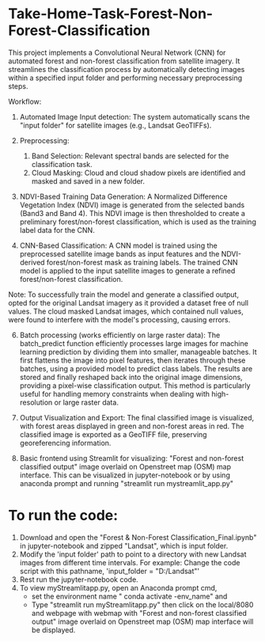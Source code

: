 # Take-Home-Task-Forest-Non-Forest-Classification 

This project implements a Convolutional Neural Network (CNN) for automated forest and non-forest classification from satellite imagery. It streamlines the classification process by automatically detecting images within a specified input folder and performing necessary preprocessing steps.

Workflow:

1) Automated Image Input detection:
   The system automatically scans the "input folder" for satellite images (e.g., Landsat GeoTIFFs).

2) Preprocessing:
   1) Band Selection: Relevant spectral bands are selected for the classification task.
   2) Cloud Masking: Cloud and cloud shadow pixels are identified and masked and saved in a new folder.

3) NDVI-Based Training Data Generation: A Normalized Difference Vegetation Index (NDVI) image is generated from the selected bands (Band3 and Band 4). This NDVI image is then thresholded to create a preliminary forest/non-forest classification, which is used as the training label data for the CNN.

4) CNN-Based Classification:
   A CNN model is trained using the preprocessed satellite image bands as input features and the NDVI-derived forest/non-forest mask as training labels.
    The trained CNN model is applied to the input satellite images to generate a refined forest/non-forest classification.

Note: To successfully train the model and generate a classified output, opted for the original Landsat imagery as it provided a dataset free of null values. The cloud masked Landsat images, which contained null values, were found to interfere with the model's processing, causing errors.

6) Batch processing (works efficiently on large raster data):
    The batch_predict function efficiently processes large images for machine learning prediction by dividing them into smaller, manageable batches. It first flattens the image into pixel features, then iterates through these batches, using a provided model to predict class labels. The results are stored and finally reshaped back into the original image dimensions, providing a pixel-wise classification output. This method is particularly useful for handling memory constraints when dealing with high-resolution or large raster data.

7) Output Visualization and Export: The final classified image is visualized, with forest areas displayed in green and non-forest areas in red. The classified image is exported as a GeoTIFF file, preserving georeferencing information.

8) Basic frontend  using Streamlit for visualizing: "Forest and non-forest classified output" image overlaid on Openstreet map (OSM) map interface. This can be visualized in jupyter-notebook or by using anaconda prompt and running "streamlit run mystreamlit_app.py"


# To run the code:
1) Download and open the "Forest & Non-Forest Classification_Final.ipynb" in jupyter-notebook and zipped "Landsat", which is input folder.
2) Modify the 'input folder' path to point to a directory with new Landsat images from different time intervals. For example: Change the code script with this pathname, 'input_folder = "D:/Landsat"'
3) Rest run the jupyter-notebook code.
4) To view myStreamlitapp.py, open an Anaconda prompt cmd,
      - set the environment name " conda activate -env_name" and
      - Type "streamlit run myStreamlitapp.py" then click on the local/8080 and webpage with webmap with "Forest and non-forest classified output"  image overlaid on Openstreet map (OSM) map interface will be displayed. 
